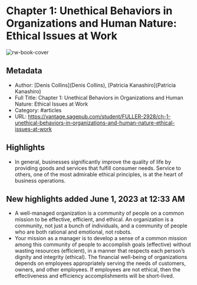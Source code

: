 # Chapter 1: Unethical Behaviors in Organizations and Human Nature: Ethical Issues at Work

![rw-book-cover](https://readwise-assets.s3.amazonaws.com/static/images/article1.be68295a7e40.png)

## Metadata
- Author: [Denis Collins](Denis Collins), [Patricia Kanashiro](Patricia Kanashiro)
- Full Title: Chapter 1: Unethical Behaviors in Organizations and Human Nature: Ethical Issues at Work
- Category: #articles
- URL: https://vantage.sagepub.com/student/FULLER-2928/ch-1-unethical-behaviors-in-organizations-and-human-nature-ethical-issues-at-work

## Highlights

- In general, businesses significantly improve the quality of life by providing goods and services that fulfill consumer needs. Service to others, one of the most admirable ethical principles, is at the heart of business operations.
## New highlights added June 1, 2023 at 12:33 AM
- A well-managed organization is a community of people on a common mission to be effective, efficient, and ethical. An organization is a community, not just a bunch of individuals, and a community of people who are both rational and emotional, not robots.
- Your mission as a manager is to develop a sense of a common mission among this community of people to accomplish goals (effective) without wasting resources (efficient), in a manner that respects each person’s dignity and integrity (ethical). The financial well-being of organizations depends on employees appropriately serving the needs of customers, owners, and other employees. If employees are not ethical, then the effectiveness and efficiency accomplishments will be short-lived.
